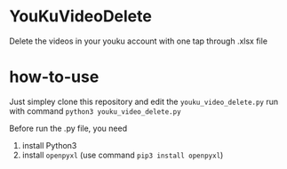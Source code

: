 # YouKuVideoDelete
Delete the videos in your youku account with one tap through .xlsx file

# how-to-use

Just simpley clone this repository and edit the `youku_video_delete.py`
run with command `python3 youku_video_delete.py`

Before run the .py file, you need

1. install Python3
2. install `openpyxl` (use command `pip3 install openpyxl`) 

